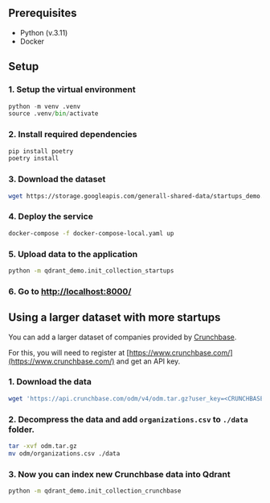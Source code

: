 


## Prerequisites
- Python (v.3.11)
- Docker

## Setup

### 1. Setup the virtual environment 

```python
python -m venv .venv             
source .venv/bin/activate
```

### 2. Install required dependencies

```bash
pip install poetry
poetry install
```

### 3. Download the dataset

```bash
wget https://storage.googleapis.com/generall-shared-data/startups_demo.json -P data/
```

### 4. Deploy the service

```bash
docker-compose -f docker-compose-local.yaml up
```

### 5. Upload data to the application

```bash
python -m qdrant_demo.init_collection_startups
```

### 6.  Go to [http://localhost:8000/](http://localhost:8000/) 


## Using a larger dataset with more startups

You can add a larger dataset of companies provided by [Crunchbase](https://www.crunchbase.com/).

For this, you will need to register at [https://www.crunchbase.com/](https://www.crunchbase.com/) and get an API key.

### 1. Download the data 

```bash
wget 'https://api.crunchbase.com/odm/v4/odm.tar.gz?user_key=<CRUNCHBASE-API-KEY>' -O odm.tar.gz
```

### 2. Decompress the data and add `organizations.csv` to `./data` folder.

```bash
tar -xvf odm.tar.gz
mv odm/organizations.csv ./data
```

### 3. Now you can index new Crunchbase data into Qdrant

```bash
python -m qdrant_demo.init_collection_crunchbase
```

